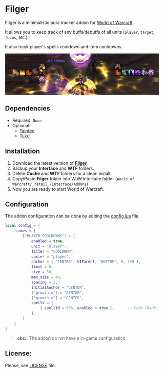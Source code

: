 # Filger

Filger is a minimalistic aura tracker addon for [World of Warcraft](https://worldofwarcraft.com/en-us/).

It allows you to keep track of any buffs/debuffs of all units (`player`, `target`, `focus`, etc.)

It also track player's spells cooldown and item cooldowns.

<p align="center">
    <img src="docs/screenshot.png" alt="Filger" title="Filger example" width="800" />
</p>

## Dependencies

-   Required: `None`
-   Optional:
    -   [Tainted](https://github.com/lua-wow/Tainted)
    -   [Tukui](https://github.com/tukui-org/Tukui)

## Installation

1.  Download the latest version of [**Filger**](https://github.com/lua-wow/Filger/releases)
2.  Backup your **Interface** and **WTF** folders.
3.  Delete **Cache** and **WTF** folders for a clean install.
4.  Copy/Paste **Filger** folder into WoW interface folder (`World of Warcraft/_retail_/Interface/AddOns`)
5.  Now you are ready to start World of Warcraft.

## Configuration

The addon configuration can be done by editing the [config.lua](./core/config.lua) file.

```lua
local config = {
    frames = {
        ["PLAYER_COOLDOWNS"] = {
            enabled = true,
            unit = "player",
            filter = "COOLDOWN",
            caster = "player",
            anchor = { "CENTER", UIParent, "BOTTOM", 0, 259 },
            limit = 8,
            size = 38,
            max_size = 40,
            spacing = 3,
            initialAnchor = "CENTER",
            ["growth-x"] = "CENTER",
            ["growth-y"] = "CENTER",
            spells = {
                { spellId = 586, enabled = true },      -- Fade (Rank 1)
            }
        }
    }
}
```

> **obs.:** The addon do not have a in-game configuration.

## License:

Please, see [LICENSE](./LICENSE) file.
